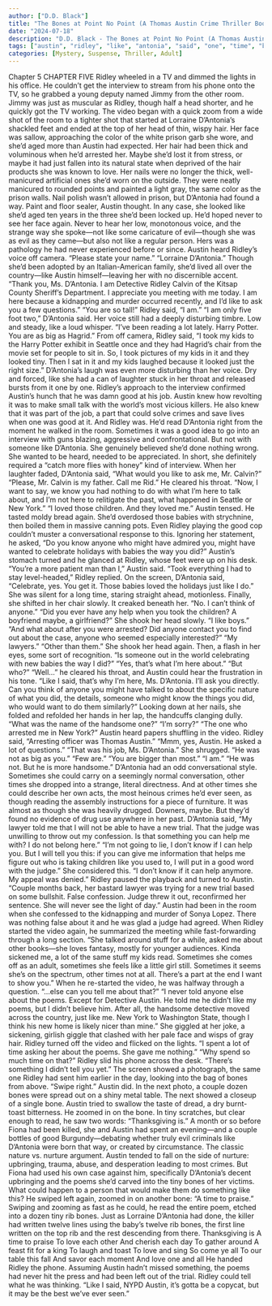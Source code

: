 ```yaml
---
author: ["D.D. Black"]
title: "The Bones at Point No Point (A Thomas Austin Crime Thriller Book 1) - Chapter 6"
date: "2024-07-18"
description: "D.D. Black - The Bones at Point No Point (A Thomas Austin Crime Thriller Book 1)"
tags: ["austin", "ridley", "like", "antonia", "said", "one", "time", "bone", "could", "new", "never", "good", "poem", "though", "video", "love", "way", "sometimes", "know", "baby", "anyone", "help", "light", "interview", "room"]
categories: [Mystery, Suspense, Thriller, Adult]
---
```


Chapter 5
CHAPTER FIVE
Ridley wheeled in a TV and dimmed the lights in his office. He couldn’t get the interview to stream from his phone onto the TV, so he grabbed a young deputy named Jimmy from the other room. Jimmy was just as muscular as Ridley, though half a head shorter, and he quickly got the TV working.
The video began with a quick zoom from a wide shot of the room to a tighter shot that started at Lorraine D’Antonia’s shackled feet and ended at the top of her head of thin, wispy hair. Her face was sallow, approaching the color of the white prison garb she wore, and she’d aged more than Austin had expected. Her hair had been thick and voluminous when he’d arrested her. Maybe she’d lost it from stress, or maybe it had just fallen into its natural state when deprived of the hair products she was known to love. Her nails were no longer the thick, well-manicured artificial ones she’d worn on the outside. They were neatly manicured to rounded points and painted a light gray, the same color as the prison walls. Nail polish wasn’t allowed in prison, but D’Antonia had found a way. Paint and floor sealer, Austin thought.
In any case, she looked like she’d aged ten years in the three she’d been locked up. He’d hoped never to see her face again. Never to hear her low, monotonous voice, and the strange way she spoke—not like some caricature of evil—though she was as evil as they came—but also not like a regular person. Hers was a pathology he had never experienced before or since.
Austin heard Ridley’s voice off camera. “Please state your name.”
“Lorraine D’Antonia.” Though she’d been adopted by an Italian-American family, she’d lived all over the country—like Austin himself—leaving her with no discernible accent.
“Thank you, Ms. D’Antonia. I am Detective Ridley Calvin of the Kitsap County Sheriff’s Department. I appreciate you meeting with me today. I am here because a kidnapping and murder occurred recently, and I’d like to ask you a few questions.”
“You are so tall!”
Ridley said, “I am.”
“I am only five foot two,” D’Antonia said. Her voice still had a deeply disturbing timbre. Low and steady, like a loud whisper. “I’ve been reading a lot lately. Harry Potter. You are as big as Hagrid.”
From off camera, Ridley said, “I took my kids to the Harry Potter exhibit in Seattle once and they had Hagrid’s chair from the movie set for people to sit in. So, I took pictures of my kids in it and they looked tiny. Then I sat in it and my kids laughed because it looked just the right size.”
D’Antonia’s laugh was even more disturbing than her voice. Dry and forced, like she had a can of laughter stuck in her throat and released bursts from it one by one.
Ridley’s approach to the interview confirmed Austin’s hunch that he was damn good at his job. Austin knew how revolting it was to make small talk with the world’s most vicious killers. He also knew that it was part of the job, a part that could solve crimes and save lives when one was good at it. And Ridley was. He’d read D’Antonia right from the moment he walked in the room. Sometimes it was a good idea to go into an interview with guns blazing, aggressive and confrontational. But not with someone like D’Antonia. She genuinely believed she’d done nothing wrong. She wanted to be heard, needed to be appreciated. In short, she definitely required a “catch more flies with honey” kind of interview.
When her laughter faded, D’Antonia said, “What would you like to ask me, Mr. Calvin?”
“Please, Mr. Calvin is my father. Call me Rid.” He cleared his throat. “Now, I want to say, we know you had nothing to do with what I’m here to talk about, and I’m not here to relitigate the past, what happened in Seattle or New York.”
“I loved those children. And they loved me.”
Austin tensed. He tasted moldy bread again. She’d overdosed those babies with strychnine, then boiled them in massive canning pots. Even Ridley playing the good cop couldn’t muster a conversational response to this.
Ignoring her statement, he asked, “Do you know anyone who might have admired you, might have wanted to celebrate holidays with babies the way you did?”
Austin’s stomach turned and he glanced at Ridley, whose feet were up on his desk. “You’re a more patient man than I,” Austin said.
“Took everything I had to stay level-headed,” Ridley replied.
On the screen, D’Antonia said, “Celebrate, yes. You get it. Those babies loved the holidays just like I do.” She was silent for a long time, staring straight ahead, motionless. Finally, she shifted in her chair slowly. It creaked beneath her. “No. I can’t think of anyone.”
“Did you ever have any help when you took the children? A boyfriend maybe, a girlfriend?”
She shook her head slowly. “I like boys.”
“And what about after you were arrested? Did anyone contact you to find out about the case, anyone who seemed especially interested?”
“My lawyers.”
“Other than them.”
She shook her head again. Then, a flash in her eyes, some sort of recognition. “Is someone out in the world celebrating with new babies the way I did?”
“Yes, that’s what I’m here about.”
“But who?”
“Well…” he cleared his throat, and Austin could hear the frustration in his tone. “Like I said, that’s why I’m here, Ms. D’Antonia. I’ll ask you directly. Can you think of anyone you might have talked to about the specific nature of what you did, the details, someone who might know the things you did, who would want to do them similarly?”
Looking down at her nails, she folded and refolded her hands in her lap, the handcuffs clanging dully. “What was the name of the handsome one?”
“I’m sorry?”
“The one who arrested me in New York?”
Austin heard papers shuffling in the video. Ridley said, “Arresting officer was Thomas Austin.”
“Mmm, yes, Austin. He asked a lot of questions.”
“That was his job, Ms. D’Antonia.”
She shrugged. “He was not as big as you.”
“Few are.”
“You are bigger than most.”
“I am.”
“He was not. But he is more handsome.”
D’Antonia had an odd conversational style. Sometimes she could carry on a seemingly normal conversation, other times she dropped into a strange, literal directness. And at other times she could describe her own acts, the most heinous crimes he’d ever seen, as though reading the assembly instructions for a piece of furniture. It was almost as though she was heavily drugged. Downers, maybe. But they’d found no evidence of drug use anywhere in her past.
D’Antonia said, “My lawyer told me that I will not be able to have a new trial. That the judge was unwilling to throw out my confession. Is that something you can help me with? I do not belong here.”
“I’m not going to lie, I don’t know if I can help you. But I will tell you this: if you can give me information that helps me figure out who is taking children like you used to, I will put in a good word with the judge.”
She considered this. “I don’t know if it can help anymore. My appeal was denied.”
Ridley paused the playback and turned to Austin. “Couple months back, her bastard lawyer was trying for a new trial based on some bullshit. False confession. Judge threw it out, reconfirmed her sentence. She will never see the light of day.”
Austin had been in the room when she confessed to the kidnapping and murder of Sonya Lopez. There was nothing false about it and he was glad a judge had agreed.
When Ridley started the video again, he summarized the meeting while fast-forwarding through a long section. “She talked around stuff for a while, asked me about other books—she loves fantasy, mostly for younger audiences. Kinda sickened me, a lot of the same stuff my kids read. Sometimes she comes off as an adult, sometimes she feels like a little girl still. Sometimes it seems she’s on the spectrum, other times not at all. There’s a part at the end I want to show you.”
When he re-started the video, he was halfway through a question. “…else can you tell me about that?”
“I never told anyone else about the poems. Except for Detective Austin. He told me he didn’t like my poems, but I didn’t believe him. After all, the handsome detective moved across the country, just like me. New York to Washington State, though I think his new home is likely nicer than mine.” She giggled at her joke, a sickening, girlish giggle that clashed with her pale face and wisps of gray hair.
Ridley turned off the video and flicked on the lights. “I spent a lot of time asking her about the poems. She gave me nothing.”
“Why spend so much time on that?”
Ridley slid his phone across the desk. “There’s something I didn’t tell you yet.” The screen showed a photograph, the same one Ridley had sent him earlier in the day, looking into the bag of bones from above. “Swipe right.”
Austin did. In the next photo, a couple dozen bones were spread out on a shiny metal table. The next showed a closeup of a single bone.
Austin tried to swallow the taste of dread, a dry burnt-toast bitterness. He zoomed in on the bone. In tiny scratches, but clear enough to read, he saw two words: “Thanksgiving is.”
A month or so before Fiona had been killed, she and Austin had spent an evening—and a couple bottles of good Burgundy—debating whether truly evil criminals like D’Antonia were born that way, or created by circumstance. The classic nature vs. nurture argument. Austin tended to fall on the side of nurture: upbringing, trauma, abuse, and desperation leading to most crimes. But Fiona had used his own case against him, specifically D’Antonia’s decent upbringing and the poems she’d carved into the tiny bones of her victims. What could happen to a person that would make them do something like this?
He swiped left again, zoomed in on another bone: “A time to praise.”
Swiping and zooming as fast as he could, he read the entire poem, etched into a dozen tiny rib bones. Just as Lorraine D’Antonia had done, the killer had written twelve lines using the baby’s twelve rib bones, the first line written on the top rib and the rest descending from there.
Thanksgiving is
A time to praise
To love each other
And cherish each day
To gather around
A feast fit for a king
To laugh and toast
To love and sing
So come ye all
To our table this fall
And savor each moment
And love one and all
He handed Ridley the phone. Assuming Austin hadn’t missed something, the poems had never hit the press and had been left out of the trial.
Ridley could tell what he was thinking. “Like I said, NYPD Austin, it’s gotta be a copycat, but it may be the best we’ve ever seen.”